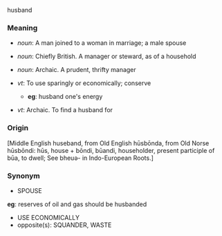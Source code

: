husband
### Meaning
+ _noun_: A man joined to a woman in marriage; a male spouse
+ _noun_: Chiefly British. A manager or steward, as of a household
+ _noun_: Archaic. A prudent, thrifty manager

+ _vt_: To use sparingly or economically; conserve
    + __eg__: husband one's energy
+ _vt_: Archaic. To find a husband for

### Origin

[Middle English huseband, from Old English hūsbōnda, from Old Norse hūsbōndi: hūs, house + bōndi, būandi, householder, present participle of būa, to dwell; See bheuə- in Indo-European Roots.]

### Synonym

+ SPOUSE

__eg__: reserves of oil and gas should be husbanded

+ USE ECONOMICALLY
+ opposite(s): SQUANDER, WASTE


